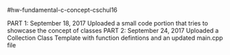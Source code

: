 #hw-fundamental-c-concept-cschul16

PART 1: September 18, 2017
  Uploaded a small code portion that tries to showcase the concept of classes
PART 2: September 24, 2017
  Uploaded a Collection Class Template with function defintions and an updated main.cpp file
